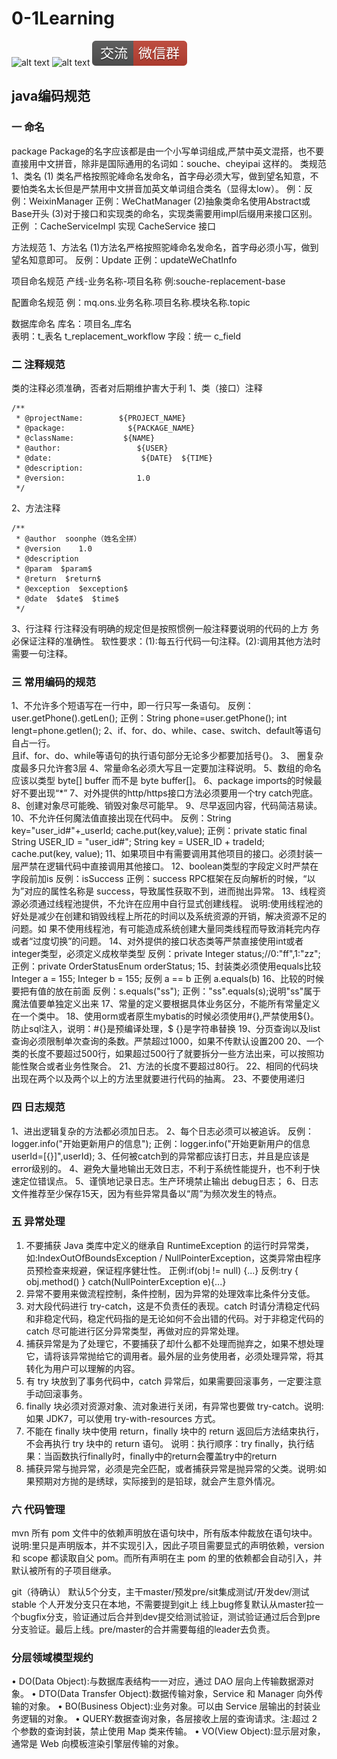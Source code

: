 # 0-1Learning

![alt text](../static/common/svg/luoxiaosheng.svg "公众号")
![alt text](../static/common/svg/luoxiaosheng_learning.svg "学习")
![alt text](../static/common/svg/luoxiaosheng_wechat.svg "微信")


## java编码规范

### 一 命名
package
 Package的名字应该都是由一个小写单词组成,严禁中英文混搭，也不要直接用中文拼音，除非是国际通用的名词如：souche、cheyipai 这样的。
类规范
1、类名
(1) 类名严格按照驼峰命名发命名，首字母必须大写，做到望名知意，不要怕类名太长但是严禁用中文拼音加英文单词组合类名（显得太low）。
    例：反例：WeixinManager  正例：WeChatManager
(2)抽象类命名使用Abstract或Base开头
(3)对于接口和实现类的命名，实现类需要用impl后缀用来接口区别。
    正例 ：CacheServiceImpl 实现 CacheService 接口
    
方法规范
1、方法名
(1)方法名严格按照驼峰命名发命名，首字母必须小写，做到望名知意即可。
  反例：Update
  正例：updateWeChatInfo
  
项目命名规范
产线-业务名称-项目名称
例:souche-replacement-base

配置命名规范
例：mq.ons.业务名称.项目名称.模块名称.topic

数据库命名
库名：项目名_库名  
表明：t_表名 t_replacement_workflow
字段：统一 c_field


### 二 注释规范
类的注释必须准确，否者对后期维护害大于利
1、类（接口）注释
```
/**
 * @projectName:        ${PROJECT_NAME}  
 * @package:              ${PACKAGE_NAME}
 * @className:           ${NAME}
 * @author:                 ${USER}
 * @date:                    ${DATE}  ${TIME}
 * @description: 
 * @version:                1.0
 */
```

2、方法注释
```
/**
 * @author  soonphe（姓名全拼）
 * @version    1.0
 * @description 
 * @param  $param$
 * @return  $return$
 * @exception  $exception$
 * @date  $date$  $time$
 */
```
3、行注释
行注释没有明确的规定但是按照惯例一般注释要说明的代码的上方
务必保证注释的准确性。
软性要求：(1):每五行代码一句注释。(2):调用其他方法时需要一句注释。
                
### 三 常用编码的规范
1、不允许多个短语写在一行中，即一行只写一条语句。
     反例：user.getPhone().getLen();
正例：String phone=user.getPhone();                 int lengt=phone.getlen();
2、if、for、do、while、case、switch、default等语句自占一行。  
    且if、for、do、while等语句的执行语句部分无论多少都要加括号{}。
3、 圈复杂度最多只允许套3层
4、常量命名必须大写且一定要加注释说明。
5、数组的命名应该以类型 byte[] buffer 而不是 byte buffer[]。
6、package imports的时候最好不要出现“*”
7、对外提供的http/https接口方法必须要用一个try catch兜底。
8、创建对象尽可能晚、销毁对象尽可能早。
9、尽早返回内容，代码简洁易读。
10、不允许任何魔法值直接出现在代码中。
反例：String key="user_id#"+_userId;
    cache.put(key,value);
   正例：private static final String USER_ID = "user_id#";
              String key = USER_ID + tradeId;
              cache.put(key, value);
11、如果项目中有需要调用其他项目的接口。必须封装一层严禁在逻辑代码中直接调用其他接口。
12、boolean类型的字段定义时严禁在字段前加is
反例：isSuccess
正例：success
RPC框架在反向解析的时候，“以为”对应的属性名称是 success，导致属性获取不到，进而抛出异常。
13、线程资源必须通过线程池提供，不允许在应用中自行显式创建线程。
说明:使用线程池的好处是减少在创建和销毁线程上所花的时间以及系统资源的开销，解决资源不足的问题。如        果不使用线程池，有可能造成系统创建大量同类线程而导致消耗完内存或者“过度切换”的问题。
14、对外提供的接口状态类等严禁直接使用int或者integer类型，必须定义成枚举类型
反例：private Integer status;//0:"ff",1:"zz";
正例：private OrderStatusEnum orderStatus;
15、封装类必须使用equals比较
Integer a = 155;  Integer b = 155;
反例 a == b
正例 a.equals(b)
16、比较的时候要把有值的放在前面
反例：s.equals("ss");
正例："ss".equals(s);说明"ss"属于魔法值要单独定义出来
17、常量的定义要根据具体业务区分，不能所有常量定义在一个类中。
18、使用orm或者原生mybatis的时候必须使用#{},严禁使用${}。防止sql注入，说明：#{}是预编译处理，$ {}是字符串替换
19、分页查询以及list查询必须限制单次查询的条数。严禁超过1000，如果不传默认设置200
20、一个类的长度不要超过500行，如果超过500行了就要拆分一些方法出来，可以按照功能性聚合或者业务性聚合。
21、方法的长度不要超过80行。
22、相同的代码块出现在两个以及两个以上的方法里就要进行代码的抽离。
23、不要使用递归

### 四 日志规范
1、进出逻辑复杂的方法都必须加日志。
2、每个日志必须可以被追诉。
反例：logger.info("开始更新用户的信息");
正例：logger.info("开始更新用户的信息userId=[{}]",userId);
3、任何被catch到的异常都应该打日志，并且是应该是error级别的。
4、避免大量地输出无效日志，不利于系统性能提升，也不利于快速定位错误点。
5、谨慎地记录日志。生产环境禁止输出 debug日志；
6、日志文件推荐至少保存15天，因为有些异常具备以“周”为频次发生的特点。

### 五 异常处理
1. 不要捕获 Java 类库中定义的继承自 RuntimeException 的运行时异常类，如:IndexOutOfBoundsException / NullPointerException，这类异常由程序员预检查来规避，保证程序健壮性。
正例:if(obj != null) {...}
反例:try { obj.method() } catch(NullPointerException e){...}
3. 异常不要用来做流程控制，条件控制，因为异常的处理效率比条件分支低。
4. 对大段代码进行 try-catch，这是不负责任的表现。catch 时请分清稳定代码和非稳定代码，稳定代码指的是无论如何不会出错的代码。对于非稳定代码的 catch 尽可能进行区分异常类型，再做对应的异常处理。
5. 捕获异常是为了处理它，不要捕获了却什么都不处理而抛弃之，如果不想处理它，请将该异常抛给它的调用者。最外层的业务使用者，必须处理异常，将其转化为用户可以理解的内容。
6. 有 try 块放到了事务代码中，catch 异常后，如果需要回滚事务，一定要注意手动回滚事务。
7. finally 块必须对资源对象、流对象进行关闭，有异常也要做 try-catch。说明:如果 JDK7，可以使用 try-with-resources 方式。
8. 不能在 finally 块中使用 return，finally 块中的 return 返回后方法结束执行，不会再执行 try 块中的 return 语句。
说明：执行顺序：try finally，执行结果：当函数执行finally时，finally中的return会覆盖try中的return
9. 捕获异常与抛异常，必须是完全匹配，或者捕获异常是抛异常的父类。说明:如果预期对方抛的是绣球，实际接到的是铅球，就会产生意外情况。

### 六 代码管理
mvn
所有 pom 文件中的依赖声明放在<dependencies>语句块中，所有版本仲裁放在<dependencyManagement>语句块中。
说明:<dependencyManagement>里只是声明版本，并不实现引入，因此子项目需要显式的声明依赖，version 和 scope 都读取自父 pom。而<dependencies>所有声明在主 pom 的<dependencies>里的依赖都会自动引入，并默认被所有的子项目继承。

git（待确认）
默认5️个分支，主干master/预发pre/sit集成测试/开发dev/测试stable
个人开发分支只在本地，不需要提到git上
线上bug修复默认从master拉一个bugfix分支，验证通过后合并到dev提交给测试验证，测试验证通过后合到pre分支验证。最后上线。pre/master的合并需要每组的leader去负责。

### 分层领域模型规约
•  DO(Data Object):与数据库表结构一一对应，通过 DAO 层向上传输数据源对象。
•  DTO(Data Transfer Object):数据传输对象，Service 和 Manager 向外传输的对象。
•  BO(Business Object):业务对象。可以由 Service 层输出的封装业务逻辑的对象。
•  QUERY:数据查询对象，各层接收上层的查询请求。注:超过 2 个参数的查询封装，禁止使用 Map 类来传输。
•  VO(View Object):显示层对象，通常是 Web 向模板渲染引擎层传输的对象。